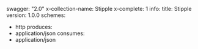 swagger: "2.0"
x-collection-name: Stipple
x-complete: 1
info:
  title: Stipple
  version: 1.0.0
schemes:
- http
produces:
- application/json
consumes:
- application/json